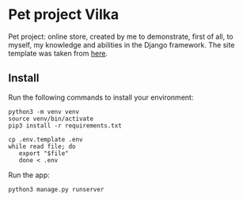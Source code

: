 # Pet project Vilka
Pet project: online store, created by me to demonstrate, first of all, to myself, my knowledge and abilities in the Django framework.
The site template was taken from [here](https://www.insales.ru/collection/themes/product/shablon-internet-magazina-fine).

## Install

Run the following commands to install your environment:
  
    python3 -m venv venv   
    source venv/bin/activate
    pip3 install -r requirements.txt

    cp .env.template .env
    while read file; do
       export "$file"
       done < .env

Run the app:

    python3 manage.py runserver

